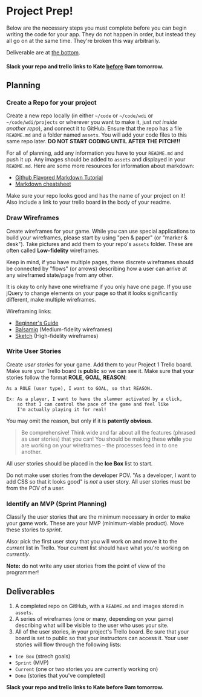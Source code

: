 # Project Prep!

Below are the necessary steps you must complete before you can begin writing the code for your app. They do not happen in order, but instead they all go on at the same time. They're broken this way arbitrarily.

Deliverable are at [the bottom](#deliverables).

#### Slack your repo and trello links to Kate [before](http://www.clocktab.com/) 9am tomorrow.

## Planning

### Create a Repo for your project

Create a new repo locally (in either `~/code` or `~/code/wdi` or `~/code/wdi/projects` or wherever you want to make it, just *not inside another repo*), and connect it to GitHub. Ensure that the repo has a file `README.md` and a folder named `assets`. You will add your code files to this same repo later. **DO NOT START CODING UNTIL AFTER THE PITCH!!!**

For all of planning, add any information you have to your `README.md` and push it up. Any images should be added to `assets` and displayed in your `README.md`. Here are some more resources for information about markdown:

- [Github Flavored Markdown Tutorial][ghfm]
- [Markdown cheatsheet](https://github.com/adam-p/markdown-here/wiki/Markdown-Cheatsheet)

Make sure your repo looks good and has the name of your project on it! Also include a link to your trello board in the body of your readme.

### Draw Wireframes

Create wireframes for your game. While you can use special applications to build your wireframes, please start by using "pen & paper" (or "marker & desk"). Take pictures and add them to your repo's `assets` folder. These are often called **Low-fidelity** wireframes.

Keep in mind, if you have multiple pages, these discrete wireframes should be connected by "flows" (or arrows) describing how a user can arrive at any wireframed state/page from any other. 

It is okay to only have one wireframe if you only have one page. If you use jQuery to change elements on your page so that it looks significantly different, make multiple wireframes.

Wireframing links:

- [Beginner's Guide][guide]
- [Balsamiq][balsamiq] (Medium-fidelity wireframes)
- [Sketch][sketch] (High-fidelity wireframes)

[guide]:    http://webdesign.tutsplus.com/articles/a-beginners-guide-to-wireframing--webdesign-7399
[balsamiq]: https://balsamiq.com
[sketch]:   http://www.sketchapp.com
[bals-lay]: http://support.balsamiq.com/customer/portal/articles/615901
[ghfm]:     https://help.github.com/articles/github-flavored-markdown
[ghfm-tsk]: https://help.github.com/articles/writing-on-github/#task-lists

### Write User Stories

Create *user stories* for your game. Add them to your Project 1 Trello board. Make sure your Trello board is **public** so we can see it. Make sure that your stories follow the format **ROLE**, **GOAL**, **REASON**:

```
As a ROLE (user type), I want to GOAL, so that REASON.

Ex: As a player, I want to have the slammer activated by a click,
    so that I can control the pace of the game and feel like
    I'm actually playing it for real!
```

You may omit the reason, but only if it is **patently obvious**.

> Be comprehensive! Think wide and far about all the features (phrased as user stories) that you can! You should be making these **while** you are working on your wireframes – the processes feed in to one another.

All user stories should be placed in the **Ice Box** list to start.

Do not make user stories from the developer POV. "As a developer, I want to add CSS so that it looks good" is *not* a user story. All user stories must be from the POV of a user.

### Identify an MVP (Sprint Planning)

Classify the user stories that are the minimum necessary in order
to make your game work. These are your MVP (minimum-viable product). Move these stories to *sprint*.

Also: pick the first user story that you will work on and
move it to the *current* list in Trello. Your current list should have what you're working on *currently*.

**Note:** do not write any user stories from the point of view of the programmer!

## Deliverables

1.  A completed repo on GitHub, with a `README.md` and images stored in `assets`.
2.  A series of wireframes (one or many, depending on your game) describing what will be visible to the user who uses your site.
3.  All of the user stories, in your project's Trello board. Be sure that your board is set to public so that your instructors can access it. Your user stories will flow through the following lists:
 - `Ice Box` (strech goals)
 - `Sprint` (MVP)
 - `Current` (one or two stories you are currently working on)
 - `Done` (stories that you've completed)

**Slack your repo and trello links to Kate before 9am tomorrow.**